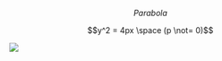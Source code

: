 ```math
Parabola
```

```math
y^2 = 4px \space (p \not= 0)
```

<img src="https://i.imgur.com/YPwU7pt.png">
